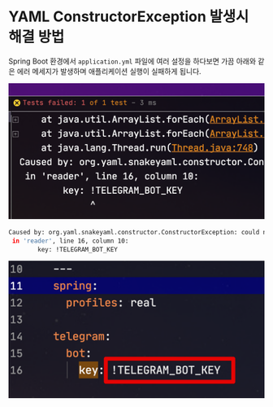 # YAML ConstructorException 발생시 해결 방법

Spring Boot 환경에서 ```application.yml``` 파일에 여러 설정을 하다보면 가끔 아래와 같은 에러 메세지가 발생하며 애플리케이션 실행이 실패하게 됩니다.

![intro](./images/intro.png)

```bash
Caused by: org.yaml.snakeyaml.constructor.ConstructorException: could not determine a constructor for the tag !TELEGRAM_BOT_KEY
 in 'reader', line 16, column 10:
        key: !TELEGRAM_BOT_KEY
```



![1](./images/1.png)